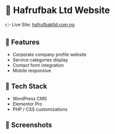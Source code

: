# 🛒 Hafrufbak Ltd Website  

👉 Live Site: [hafrufbakltd.com.ng](http://hafrufbakltd.com.ng)  

## 🔹 Features
- Corporate company profile website  
- Service categories display  
- Contact form integration  
- Mobile responsive  

## 🔹 Tech Stack
- WordPress CMS  
- Elementor Pro  
- PHP / CSS customizations  

## 🔹 Screenshots
